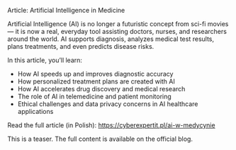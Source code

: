 Article: Artificial Intelligence in Medicine

Artificial Intelligence (AI) is no longer a futuristic concept from sci-fi movies — it is now a real, everyday tool assisting doctors, nurses, and researchers around the world. AI supports diagnosis, analyzes medical test results, plans treatments, and even predicts disease risks.

In this article, you’ll learn:
- How AI speeds up and improves diagnostic accuracy
- How personalized treatment plans are created with AI
- How AI accelerates drug discovery and medical research
- The role of AI in telemedicine and patient monitoring
- Ethical challenges and data privacy concerns in AI healthcare applications

Read the full article (in Polish): https://cyberexpertit.pl/ai-w-medycynie

This is a teaser. The full content is available on the official blog.
